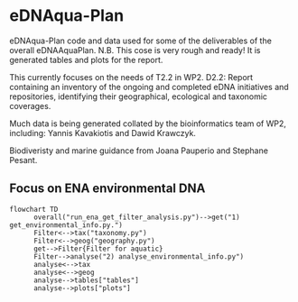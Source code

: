# eDNAqua-Plan
eDNAqua-Plan code and data used for some of the deliverables of the overall eDNAAquaPlan.
N.B. This cose is very rough and ready! It is generated tables and plots for the report.

This currently focuses on the needs of T2.2 in WP2. D2.2: Report containing an inventory of the ongoing and completed eDNA initiatives and repositories, identifying their geographical, ecological and taxonomic coverages.

Much data is being generated collated by the bioinformatics team of WP2, including:
Yannis Kavakiotis and Dawid Krawczyk.

 Biodiveristy and marine guidance from Joana Pauperio and Stephane Pesant.

## Focus on ENA environmental DNA
```mermaid
flowchart TD
      overall("run_ena_get_filter_analysis.py")-->get("1) get_environmental_info.py.")
      Filter<-->tax("taxonomy.py")
      Filter<-->geog("geography.py")
      get-->Filter{Filter for aquatic}
      Filter-->analyse("2) analyse_environmental_info.py")
      analyse<-->tax
      analyse<-->geog
      analyse-->tables["tables"]
      analyse-->plots["plots"]
      
      

```